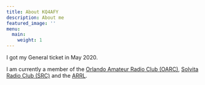 ```yaml
---
title: About KQ4AFY
description: About me
featured_image: ''
menu:
  main:
    weight: 1
---
```

I got my General ticket in May 2020. 

I am currently a member of the [Orlando Amateur Radio Club (OARC)](https://oarc.org/), [Solvita Radio Club (SRC)](https://solivitaradioclub.weebly.com/) and the [ARRL](https://www.arrl.org/).